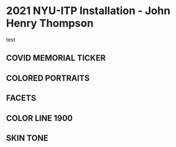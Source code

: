 # 2021 NYU-ITP Installation - John Henry Thompson

test

## COVID MEMORIAL TICKER

## COLORED PORTRAITS

## FACETS

## COLOR LINE 1900

## SKIN TONE
